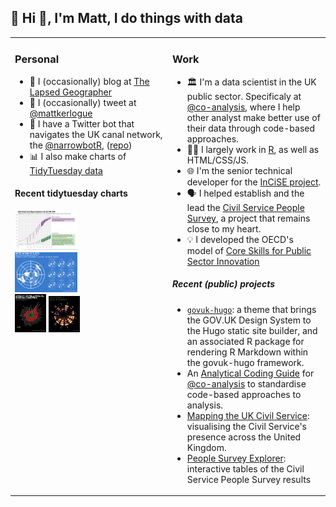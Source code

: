 ## :wave: Hi :wave:, I'm Matt, I do things with data


<table>
<tr>
<td style="width:50%;" valign="top">

### Personal

- :memo: I (occasionally) blog at [The Lapsed Geographer](https://lapsedgeographer.london/)
- :loudspeaker: I (occasionally) tweet at [@mattkerlogue](https://twitter.com/mattkerlogue)
- :robot: I have a Twitter bot that navigates the UK canal network, the [@narrowbotR](https://twitter.com/narrowbotR), ([repo](http://github.com/mattkerlogue/narrowbotR))
- :bar_chart: I also make charts of [TidyTuesday data](http://github.com/mattkerlogue/tidytuesday)

#### Recent tidytuesday charts
<img src="https://github.com/mattkerlogue/tidytuesday/raw/main/2021/2021-02-02_hbcu.png" width="100" />
<br />
<img src="https://github.com/mattkerlogue/tidytuesday/raw/main/2021/2021-01-26_plastics.png" width="100" />
<br />
<img src="https://github.com/mattkerlogue/tidytuesday/raw/main/2021/2021-01-19_kenya_census.png" width="50" />
<img src="https://github.com/mattkerlogue/tidytuesday/raw/main/2021/2021-01-12_tate_reasons_art_labelled.png" width="50" />

</td>
<td style="width:50%;" valign="top">

### Work

- :classical_building: I'm a data scientist in the UK public sector. Specificaly at [@co-analysis](https://github.com/co-analysis), where I help other analyst make better use of their data through code-based approaches.
- :man_technologist: I largely work in [R](https://www.r-project.org), as well as HTML/CSS/JS.
- :globe_with_meridians: I'm the senior technical developer for the [InCiSE project](https://incise-project.github.io).
- :speaking_head: I helped establish and the lead the [Civil Service People Survey](https://www.gov.uk/government/collections/civil-service-people-survey-hub), a project that remains close to my heart.
- :bulb: I developed the OECD's model of [Core Skills for Public Sector Innovation](https://oecd-opsi.org/projects/innovation-skills/)

##### Recent (public) projects
- [`govuk-hugo`](https://co-analysis.github.io/govuk-hugo-demo/): a theme that brings the GOV.UK Design System to the Hugo static site builder, and an associated R package for rendering R Markdown within the govuk-hugo framework.
- An [Analytical Coding Guide](https://co-analysis.github.io/coding-guide/) for [@co-analysis](https://github.com/co-analysis/) to standardise code-based approaches to analysis.
- [Mapping the UK Civil Service](https://co-analysis.github.io/csmapping/): visualising the Civil Service's presence across the United Kingdom.
- [People Survey Explorer](https://co-analysis.github.io/people-survey-explorer/): interactive tables of the Civil Service People Survey results
</td>
</tr>
</table>
